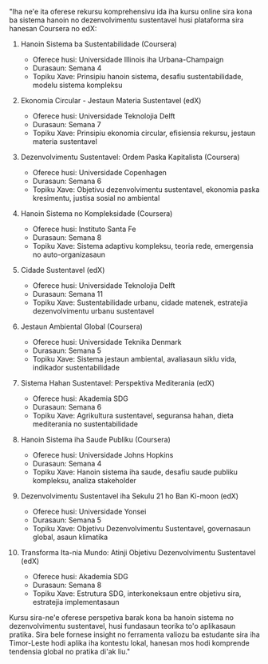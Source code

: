 "Iha ne'e ita oferese rekursu komprehensivu ida iha kursu online sira kona ba sistema hanoin no dezenvolvimentu sustentavel husi plataforma sira hanesan Coursera no edX:

1. Hanoin Sistema ba Sustentabilidade (Coursera)
   - Oferece husi: Universidade Illinois iha Urbana-Champaign
   - Durasaun: Semana 4
   - Topiku Xave: Prinsipiu hanoin sistema, desafiu sustentabilidade, modelu sistema kompleksu

2. Ekonomia Circular - Jestaun Materia Sustentavel (edX)
   - Oferece husi: Universidade Teknolojia Delft
   - Durasaun: Semana 7
   - Topiku Xave: Prinsipiu ekonomia circular, efisiensia rekursu, jestaun materia sustentavel

3. Dezenvolvimentu Sustentavel: Ordem Paska Kapitalista (Coursera)
   - Oferece husi: Universidade Copenhagen
   - Durasaun: Semana 6
   - Topiku Xave: Objetivu dezenvolvimentu sustentavel, ekonomia paska kresimentu, justisa sosial no ambiental

4. Hanoin Sistema no Kompleksidade (Coursera)
   - Oferece husi: Instituto Santa Fe
   - Durasaun: Semana 8
   - Topiku Xave: Sistema adaptivu kompleksu, teoria rede, emergensia no auto-organizasaun

5. Cidade Sustentavel (edX)
   - Oferece husi: Universidade Teknolojia Delft
   - Durasaun: Semana 11
   - Topiku Xave: Sustentabilidade urbanu, cidade matenek, estratejia dezenvolvimentu urbanu sustentavel

6. Jestaun Ambiental Global (Coursera)
   - Oferece husi: Universidade Teknika Denmark
   - Durasaun: Semana 5
   - Topiku Xave: Sistema jestaun ambiental, avaliasaun siklu vida, indikador sustentabilidade

7. Sistema Hahan Sustentavel: Perspektiva Mediterania (edX)
   - Oferece husi: Akademia SDG 
   - Durasaun: Semana 6
   - Topiku Xave: Agrikultura sustentavel, seguransa hahan, dieta mediterania no sustentabilidade

8. Hanoin Sistema iha Saude Publiku (Coursera)
   - Oferece husi: Universidade Johns Hopkins 
   - Durasaun: Semana 4
   - Topiku Xave: Hanoin sistema iha saude, desafiu saude publiku kompleksu, analiza stakeholder

9. Dezenvolvimentu Sustentavel iha Sekulu 21 ho Ban Ki-moon (edX)
   - Oferece husi: Universidade Yonsei
   - Durasaun: Semana 5
   - Topiku Xave: Objetivu Dezenvolvimentu Sustentavel, governasaun global, asaun klimatika

10. Transforma Ita-nia Mundo: Atinji Objetivu Dezenvolvimentu Sustentavel (edX)
    - Oferece husi: Akademia SDG
    - Durasaun: Semana 8
    - Topiku Xave: Estrutura SDG, interkoneksaun entre objetivu sira, estratejia implementasaun

Kursu sira-ne'e oferese perspetiva barak kona ba hanoin sistema no dezenvolvimentu sustentavel, husi fundasaun teorika to'o aplikasaun pratika. Sira bele fornese insight no ferramenta valiozu ba estudante sira iha Timor-Leste hodi aplika iha kontestu lokal, hanesan mos hodi komprende tendensia global no pratika di'ak liu."